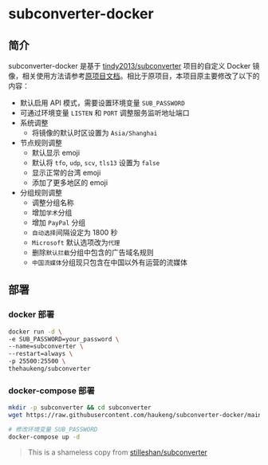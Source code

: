 # subconverter-docker

## 简介

subconverter-docker 是基于 [tindy2013/subconverter][1] 项目的自定义 Docker 镜像，相关使用方法请参考[原项目文档][2]。相比于原项目，本项目原主要修改了以下的内容：

- 默认启用 API 模式，需要设置环境变量 `SUB_PASSWORD`
- 可通过环境变量 `LISTEN` 和 `PORT` 调整服务监听地址端口
- 系统调整
    - 将镜像的默认时区设置为 `Asia/Shanghai`
- 节点规则调整
    - 默认显示 emoji
    - 默认将 `tfo`, `udp`, `scv`, `tls13` 设置为 `false`
    - 显示正常的台湾 emoji
    - 添加了更多地区的 emoji
- 分组规则调整
    - 调整分组名称
    - 增加`学术`分组
    - 增加 `PayPal` 分组
    - `自动选择`间隔设定为 1800 秒
    - `Microsoft` 默认选项改为`代理`
    - 删除`默认拦截`分组中包含的广告域名规则
    - `中国流媒体`分组现只包含在中国以外有运营的流媒体


## 部署

### docker 部署

```bash
docker run -d \
-e SUB_PASSWORD=your_password \
--name=subconverter \
--restart=always \
-p 25500:25500 \
thehaukeng/subconverter
```

### docker-compose 部署

```bash
mkdir -p subconverter && cd subconverter
wget https://raw.githubusercontent.com/haukeng/subconverter-docker/main/docker-compose.yml -O docker-compose.yml

# 修改环境变量 SUB_PASSWORD
docker-compose up -d
``` 

> This is a shameless copy from [stilleshan/subconverter](https://github.com/stilleshan/subconverter)

[1]: https://github.com/tindy2013/subconverter
[2]: https://github.com/tindy2013/subconverter/blob/master/README-cn.md